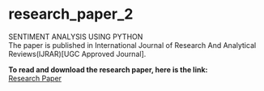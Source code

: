 # research_paper_2

SENTIMENT ANALYSIS USING PYTHON<br>
The paper is published in International Journal of Research And Analytical Reviews(IJRAR)[UGC Approved Journal].

**To read and download the research paper, here is the link:**<br>
[Research Paper](http://www.ijrar.org/viewfull.php?&p_id=IJRAR19K6172)
